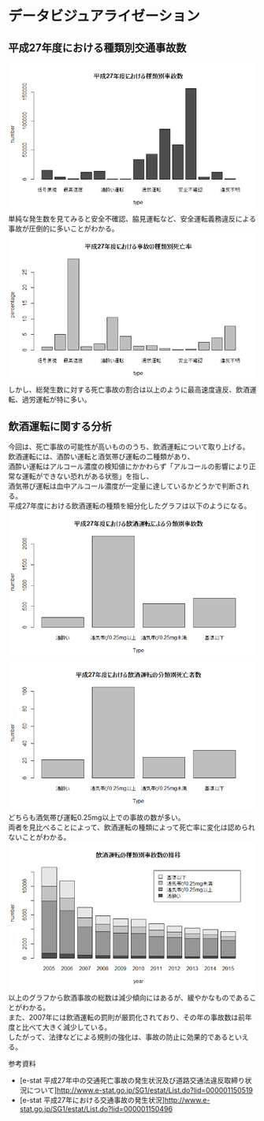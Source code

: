 # データビジュアライゼーション

## 平成27年度における種類別交通事故数
![グラフ１](accident_type_barplot.png)  
単純な発生数を見てみると安全不確認、脇見運転など、安全運転義務違反による事故が圧倒的に多いことがわかる。  
![グラフ2](death_proption_barplot.png)  
しかし、総発生数に対する死亡事故の割合は以上のように最高速度違反、飲酒運転、過労運転が特に多い。  

## 飲酒運転に関する分析
今回は、死亡事故の可能性が高いもののうち、飲酒運転について取り上げる。  
飲酒運転には、酒酔い運転と酒気帯び運転の二種類があり、  
酒酔い運転はアルコール濃度の検知値にかかわらず「アルコールの影響により正常な運転ができない恐れがある状態」を指し、  
酒気帯び運転は血中アルコール濃度が一定量に達しているかどうかで判断される。  
平成27年度における飲酒運転の種類を細分化したグラフは以下のようになる。  
![グラフ3](drunk_accident_barplot.png)  
![グラフ4](drunk_death_barplot.png)  
どちらも酒気帯び運転0.25mg以上での事故の数が多い。  
両者を見比べることによって、飲酒運転の種類によって死亡率に変化は認められないことがわかる。  
![グラフ5](drunk_transition_barplot.png)  
以上のグラフから飲酒事故の総数は減少傾向にはあるが、緩やかなものであることがわかる。  
また、2007年には飲酒運転の罰則が厳罰化されており、その年の事故数は前年度と比べて大きく減少している。  
したがって、法律などによる規則の強化は、事故の防止に効果的であるといえる。  

参考資料 
- [e-stat 平成27年中の交通死亡事故の発生状況及び道路交通法違反取締り状況について]<http://www.e-stat.go.jp/SG1/estat/List.do?lid=000001150519>
- [e-stat 平成27年における交通事故の発生状況]<http://www.e-stat.go.jp/SG1/estat/List.do?lid=000001150496>
